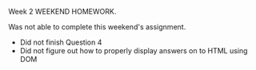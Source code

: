 Week 2 WEEKEND HOMEWORK.

Was not able to complete this weekend's assignment.
- Did not finish Question 4
- Did not figure out how to properly display answers on to HTML using DOM

